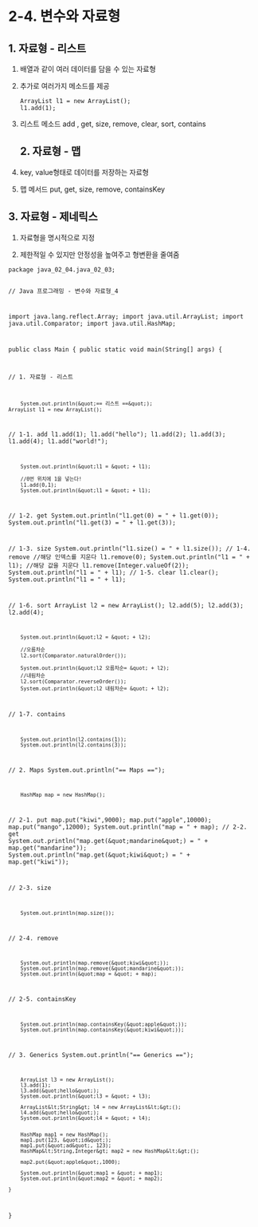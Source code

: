 <h1 id="2-4-변수와-자료형">2-4. 변수와 자료형</h1>
<h2 id="1-자료형---리스트">1. 자료형 - 리스트</h2>
<ol>
<li><p>배열과 같이 여러 데이터를 담을 수 있는 자료형</p>
</li>
<li><p>추가로 여러가지 메소드를 제공</p>
<pre><code class="language-java">ArrayList l1 = new ArrayList();
l1.add(1);</code></pre>
</li>
<li><p>리스트 메소드
add , get, size, remove, clear, sort, contains</p>
<h2 id="2-자료형---맵">2. 자료형 - 맵</h2>
</li>
<li><p>key, value형태로 데이터를 저장하는 자료형</p>
</li>
<li><p>맵 메서드
put, get, size, remove, containsKey</p>
</li>
</ol>
<h2 id="3-자료형---제네릭스">3. 자료형 - 제네릭스</h2>
<ol>
<li><p>자료형을 명시적으로 지정</p>
</li>
<li><p>제한적일 수 있지만 안정성을 높여주고 형변환을 줄여줌</p>
</li>
</ol>
<pre><code class="language-java">package java_02_04.java_02_03;

// Java 프로그래밍 - 변수와 자료형_4

import java.lang.reflect.Array;
import java.util.ArrayList;
import java.util.Comparator;
import java.util.HashMap;

public class Main {
    public static void main(String[] args) {

//      1. 자료형 - 리스트

        System.out.println(&quot;== 리스트 ==&quot;);
    ArrayList l1 = new ArrayList();
//      1-1. add
        l1.add(1);
        l1.add(&quot;hello&quot;);
        l1.add(2);
        l1.add(3);
        l1.add(4);
        l1.add(&quot;world!&quot;);

        System.out.println(&quot;l1 = &quot; + l1);

        //0번 위치에 1을 넣는다!
        l1.add(0,1);
        System.out.println(&quot;l1 = &quot; + l1);



//      1-2. get
        System.out.println(&quot;l1.get(0) = &quot; + l1.get(0));
        System.out.println(&quot;l1.get(3) = &quot; + l1.get(3));

//      1-3. size
        System.out.println(&quot;l1.size() = &quot; + l1.size());
//      1-4. remove
        //해당 인덱스를 지운다
        l1.remove(0);
        System.out.println(&quot;l1 = &quot; + l1);
        //해당 값을 지운다
        l1.remove(Integer.valueOf(2));
        System.out.println(&quot;l1 = &quot; + l1);
//      1-5. clear
        l1.clear();
        System.out.println(&quot;l1 = &quot; + l1);

//      1-6. sort
        ArrayList l2 = new ArrayList();
        l2.add(5);
        l2.add(3);
        l2.add(4);

        System.out.println(&quot;l2 = &quot; + l2);

        //오름차순
        l2.sort(Comparator.naturalOrder());

        System.out.println(&quot;l2 오름차순= &quot; + l2);
        //내림차순
        l2.sort(Comparator.reverseOrder());
        System.out.println(&quot;l2 내림차순= &quot; + l2);

//      1-7. contains

        System.out.println(l2.contains(1));
        System.out.println(l2.contains(3));


//      2. Maps
        System.out.println(&quot;== Maps ==&quot;);

        HashMap map = new HashMap();



//      2-1. put
        map.put(&quot;kiwi&quot;,9000);
        map.put(&quot;apple&quot;,10000);
        map.put(&quot;mango&quot;,12000);
        System.out.println(&quot;map = &quot; + map);
//      2-2. get
        System.out.println(&quot;map.get(\&quot;mandarine\&quot;) = &quot; + map.get(&quot;mandarine&quot;));
        System.out.println(&quot;map.get(\&quot;kiwi\&quot;) = &quot; + map.get(&quot;kiwi&quot;));

//      2-3. size

        System.out.println(map.size());
//      2-4. remove

        System.out.println(map.remove(&quot;kiwi&quot;));
        System.out.println(map.remove(&quot;mandarine&quot;));
        System.out.println(&quot;map = &quot; + map);
//      2-5. containsKey

        System.out.println(map.containsKey(&quot;apple&quot;));
        System.out.println(map.containsKey(&quot;kiwi&quot;));


//      3. Generics
        System.out.println(&quot;== Generics ==&quot;);


        ArrayList l3 = new ArrayList();
        l3.add(1);
        l3.add(&quot;hello&quot;);
        System.out.println(&quot;l3 = &quot; + l3);

        ArrayList&lt;String&gt; l4 = new ArrayList&lt;&gt;();
        l4.add(&quot;hello&quot;);
        System.out.println(&quot;l4 = &quot; + l4);


        HashMap map1 = new HashMap();
        map1.put(123, &quot;id&quot;);
        map1.put(&quot;ad&quot;, 123);
        HashMap&lt;String,Integer&gt; map2 = new HashMap&lt;&gt;();

        map2.put(&quot;apple&quot;,1000);

        System.out.println(&quot;map1 = &quot; + map1);
        System.out.println(&quot;map2 = &quot; + map2);

    }

}
</code></pre>